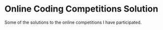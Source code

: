 # Online Coding Competitions Solution
Some of the solutions to the online competitions I have participated.
